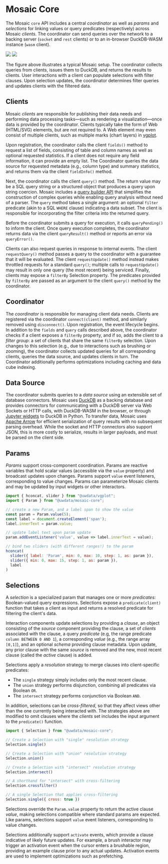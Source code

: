 <script setup>
import ParamExample from '../.vitepress/theme/ParamExample.vue';
import { useData } from 'vitepress';
const { isDark } = useData();
</script>

# Mosaic Core

The Mosaic `core` API includes a central _coordinator_ as well as _params_ and _selections_ for linking values or query predicates (respectively) across Mosaic _clients_. The coordinator can send queries over the network to a backing server (`socket` and `rest` clients) or to an in-browser DuckDB-WASM instance (`wasm` client).

<img v-if="isDark" src="/architecture-dark.png"/>
<img v-else src="/architecture.png"/>

The figure above illustrates a typical Mosaic setup.
The coordinator collects queries from clients, issues them to DuckDB, and returns the results to clients.
User interactions with a client can populate selections with filter clauses.
Upon selection updates, the coordinator determines filter queries and updates clients with the filtered data.

## Clients

Mosaic _clients_ are responsible for publishing their data needs and performing data processing tasks&mdash;such as rendering a visualization&mdash;once data is provided by the coordinator. Clients typically take the form of Web (HTML/SVG) elements, but are not required to. A Web element may even consist of multiple clients, such as multiple marks (chart layers) in [vgplot](/vgplot/).

Upon registration, the coordinator calls the client `fields()` method to request a list of fields, consisting of table and column names as well as optional requested statistics. If a client does not require any field information, it can provide an empty list. The Coordinator queries the data source for requested metadata (e.g., column type) and summary statistics, and returns them via the client `fieldInfo()` method.

Next, the coordinator calls the client `query()` method. The return value may be a SQL query string or a structured object that produces a query upon string coercion. Mosaic includes a [query builder API](/sql/) that simplifies the construction of complex queries while enabling query analysis without need of a parser. The `query` method takes a single argument: an optional `filter` predicate (akin to a SQL `WHERE` clause) indicating a data subset. The client is responsible for incorporating the filter criteria into the returned query.

Before the coordinator submits a query for execution, it calls `queryPending()` to inform the client. Once query execution completes, the coordinator returns data via the client `queryResult()` method or reports an error via `queryError()`.

Clients can also request queries in response to internal events. The client `requestQuery()` method passes a query to the coordinator with a guarantee that it will be evaluated.
The client `requestUpdate()` method instead makes throttled requests for a standard `query()`; multiple calls to `requestUpdate()` may result in only one query (the most recent) being serviced.
Finally, clients may expose a `filterBy` Selection property. The predicates provided by `filterBy` are passed as an argument to the client `query()` method by the coordinator.

## Coordinator

The _coordinator_ is responsible for managing client data needs. Clients are registered via the coordinator `connect(client)` method, and similarly removed using `disconnect()`. Upon registration, the event lifecycle begins.
In addition to the `fields` and `query` calls described above, the coordinator checks if a client exposes a `filterBy` property, and if so, adds the client to a _filter group_: a set of clients that share the same `filterBy` selection.
Upon changes to this selection (e.g., due to interactions such as brushing or zooming), the coordinator collects updated queries for all corresponding clients, queries the data source, and updates clients in turn.
The Coordinator additionally performs optimizations including caching and data cube indexing.

## Data Source

The coordinator submits queries to a _data source_ using an extensible set of database connectors.
Mosaic uses [DuckDB](/duckdb/) as a backing database and provides connectors for communicating with a DuckDB server via Web Sockets or HTTP calls, with DuckDB-WASM in the browser, or through [Jupyter widgets](/jupyter/) to DuckDB in Python.
To transfer data, Mosaic uses [Apache Arrow](https://arrow.apache.org/) for efficient serialization of query results with no subsequent parsing overhead.
While the socket and HTTP connectors also support JSON, this is more costly to serialize, results in larger payloads, and must be parsed on the client side.

## Params

_Params_ support cross-component coordination.
Params are reactive variables that hold scalar values (accessible via the `value` property) and broadcast updates upon changes.
Params support `value` event listeners, corresponding to value changes.
Params can parameterize Mosaic clients and may be updated by input widgets or other interactors.

<ParamExample />

``` js
import { hconcat, slider } from "@uwdata/vgplot";
import { Param } from "@uwdata/mosaic-core";

// create a new Param, and a label span to show the value
const param = Param.value(5);
const label = document.createElement('span');
label.innerText = param.value;

// update label text upon param update
param.addEventListener('value', value => label.innerText = value);

// bind two sliders (with different ranges!) to the param
hconcat(
  slider({ label: 'Param', min: 0, max: 10, step: 1, as: param }),
  slider({ min: 0, max: 15, step: 1, as: param }),
  label
)
```

## Selections

A _selection_ is a specialized param that manages one or more _predicates_: Boolean-valued query expressions.
Selections expose a `predicate(client)` function that takes a client as input and returns a resolved predicate for filtering the client's data.

Interaction components update selections by providing a _clause_, an object consisting of the _source_ component providing the clause, a set of _clients_ associated with the clause, a query _predicate_ (e.g, the range predicate `column BETWEEN 0 AND 1`), a corresponding _value_ (e.g., the range array `[0,1]`), and an optional _schema_ providing clause metadata.
Upon update, any prior clause with the same _source_ is removed and the new, most recent clause (called the _active_ clause) is added.

Selections apply a _resolution_ strategy to merge clauses into client-specific predicates:

- The `single` strategy simply includes only the most recent clause.
- The `union` strategy performs disjunction, combining all predicates via Boolean `OR`.
- The `intersect` strategy performs conjunction via Boolean `AND`.

In addition, selections can be _cross-filtered_, so that they affect views other than the one currently being interacted with.
The strategies above are modified to omit clauses where the _clients_ set includes the input argument to the `predicate()` function.

``` js
import { Selection } from "@uwdata/mosaic-core";

// Create a Selection with "single" resolution strategy
Selection.single()

// Create a Selection with "union" resolution strategy
Selection.union()

// Create a Selection with "intersect" resolution strategy
Selection.intersect()

// A shorthand for "intersect" with cross-filtering
Selection.crossfilter()

// A single Selection that applies cross-filtering
Selection.single({ cross: true })
```

Selections override the `Param.value` property to return the active clause _value_, making selections compatible where standard params are expected.
Like params, selections support `value` event listeners, corresponding to value changes.

Selections additionally support `activate` events, which provide a clause indicative of likely future updates.
For example, a brush interactor may trigger an activation event when the cursor enters a brushable region, providing an example clause prior to any actual updates.
Activation events are used to implement optimizations such as prefetching.
